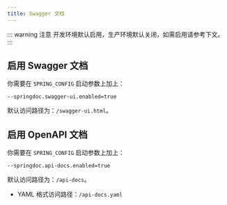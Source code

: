 ```yaml
---
title: Swagger 文档
---
```


::: warning 注意
开发环境默认启用，生产环境默认关闭，如需启用请参考下文。
:::

## 启用 Swagger 文档

你需要在 `SPRING_CONFIG` 启动参数上加上：

```shell
--springdoc.swagger-ui.enabled=true
```

默认访问路径为：`/swagger-ui.html`。

## 启用 OpenAPI 文档

你需要在 `SPRING_CONFIG` 启动参数上加上：

```shell
--springdoc.api-docs.enabled=true
```

默认访问路径为：`/api-docs`。

- YAML 格式访问路径：`/api-docs.yaml`
